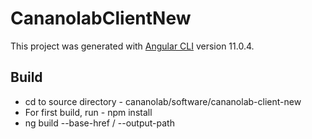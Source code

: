 # CananolabClientNew

This project was generated with [Angular CLI](https://github.com/angular/angular-cli) version 11.0.4.

## Build
- cd to source directory - cananolab/software/cananolab-client-new
- For first build, run - npm install
- ng build --base-href /  --output-path <destination path for compiled code> 
